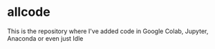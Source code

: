 # allcode
This is the repository where I've added code in Google Colab, Jupyter, Anaconda or even just Idle
